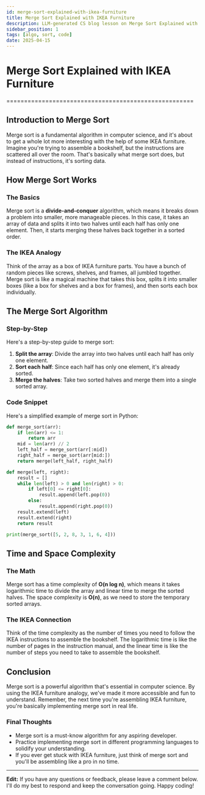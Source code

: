```yaml
---
id: merge-sort-explained-with-ikea-furniture
title: Merge Sort Explained with IKEA Furniture
description: LLM-generated CS blog lesson on Merge Sort Explained with IKEA Furniture.
sidebar_position: 1
tags: [algo, sort, code]
date: 2025-04-15
---
```


# Merge Sort Explained with IKEA Furniture
=====================================================

## Introduction to Merge Sort
Merge sort is a fundamental algorithm in computer science, and it's about to get a whole lot more interesting with the help of some IKEA furniture. Imagine you're trying to assemble a bookshelf, but the instructions are scattered all over the room. That's basically what merge sort does, but instead of instructions, it's sorting data.

## How Merge Sort Works
### The Basics
Merge sort is a **divide-and-conquer** algorithm, which means it breaks down a problem into smaller, more manageable pieces. In this case, it takes an array of data and splits it into two halves until each half has only one element. Then, it starts merging these halves back together in a sorted order.

### The IKEA Analogy
Think of the array as a box of IKEA furniture parts. You have a bunch of random pieces like screws, shelves, and frames, all jumbled together. Merge sort is like a magical machine that takes this box, splits it into smaller boxes (like a box for shelves and a box for frames), and then sorts each box individually.

## The Merge Sort Algorithm
### Step-by-Step
Here's a step-by-step guide to merge sort:

1. **Split the array**: Divide the array into two halves until each half has only one element.
2. **Sort each half**: Since each half has only one element, it's already sorted.
3. **Merge the halves**: Take two sorted halves and merge them into a single sorted array.

### Code Snippet
Here's a simplified example of merge sort in Python:
```python
def merge_sort(arr):
    if len(arr) <= 1:
        return arr
    mid = len(arr) // 2
    left_half = merge_sort(arr[:mid])
    right_half = merge_sort(arr[mid:])
    return merge(left_half, right_half)

def merge(left, right):
    result = []
    while len(left) > 0 and len(right) > 0:
        if left[0] <= right[0]:
            result.append(left.pop(0))
        else:
            result.append(right.pop(0))
    result.extend(left)
    result.extend(right)
    return result

print(merge_sort([5, 2, 8, 3, 1, 6, 4]))
```
## Time and Space Complexity
### The Math
Merge sort has a time complexity of **O(n log n)**, which means it takes logarithmic time to divide the array and linear time to merge the sorted halves. The space complexity is **O(n)**, as we need to store the temporary sorted arrays.

### The IKEA Connection
Think of the time complexity as the number of times you need to follow the IKEA instructions to assemble the bookshelf. The logarithmic time is like the number of pages in the instruction manual, and the linear time is like the number of steps you need to take to assemble the bookshelf.

## Conclusion
Merge sort is a powerful algorithm that's essential in computer science. By using the IKEA furniture analogy, we've made it more accessible and fun to understand. Remember, the next time you're assembling IKEA furniture, you're basically implementing merge sort in real life.

### Final Thoughts
* Merge sort is a must-know algorithm for any aspiring developer.
* Practice implementing merge sort in different programming languages to solidify your understanding.
* If you ever get stuck with IKEA furniture, just think of merge sort and you'll be assembling like a pro in no time.

---

**Edit:** If you have any questions or feedback, please leave a comment below. I'll do my best to respond and keep the conversation going. Happy coding!

